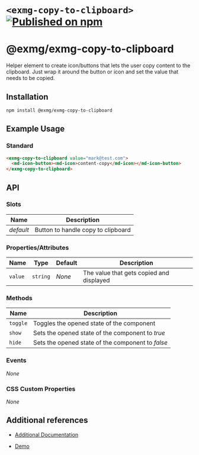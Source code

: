 # `<exmg-copy-to-clipboard>` [![Published on npm](https://img.shields.io/npm/v/@exmg/exmg-copy-to-clipboard.svg)](https://www.npmjs.com/package/@exmg/exmg-copy-to-clipboard)

# @exmg/exmg-copy-to-clipboard

Helper element to create icon/buttons that lets the user copy content to the clipboard. Just wrap it around
the button or icon and set the value that needs to be copied.

## Installation

```sh
npm install @exmg/exmg-copy-to-clipboard
```

## Example Usage

### Standard

```html
<exmg-copy-to-clipboard value="mark@test.com">
  <md-icon-button><md-icon>content-copy</md-icon></md-icon-button>
</exmg-copy-to-clipboard>
```

## API

### Slots

| Name      | Description                        |
| --------- | ---------------------------------- |
| _default_ | Button to handle copy to clipboard |

### Properties/Attributes

| Name    | Type     | Default | Description                              |
| ------- | -------- | ------- | ---------------------------------------- |
| `value` | `string` | _None_  | The value that gets copied and displayed |

### Methods

| Name     | Description                                       |
| -------- | ------------------------------------------------- |
| `toggle` | Toggles the opened state of the component         |
| `show`   | Sets the opened state of the component to _true_  |
| `hide`   | Sets the opened state of the component to _false_ |

### Events

_None_

### CSS Custom Properties

_None_

## Additional references

- [Additional Documentation](https://exmg.github.io/exmachina-web-components/ExmgCopyToClipboard.html)

- [Demo](https://exmg.github.io/exmachina-web-components/demo/?el=exmg-copy-to-clipboard)
